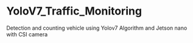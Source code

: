 # YoloV7_Traffic_Monitoring
Detection and counting vehicle using Yolov7 Algorithm and Jetson nano with CSI camera
